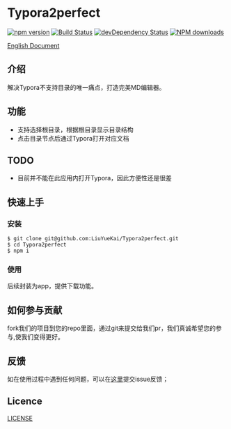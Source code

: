 
# Typora2perfect

[![npm version](https://img.shields.io/npm/v/Typora2perfect.svg)](https://www.npmjs.com/package/Typora2perfect)
[![Build Status](https://img.shields.io/travis/LiuYueKai/Typora2perfect/master.svg)](https://travis-ci.org/LiuYueKai/Typora2perfect)
[![devDependency Status](https://img.shields.io/david/dev/LiuYueKai/Typora2perfect.svg)](https://david-dm.org/LiuYueKai/Typora2perfect#info=devDependencies)
[![NPM downloads](http://img.shields.io/npm/dm/Typora2perfect.svg?style=flat)](https://npmjs.org/package/Typora2perfect)

[English Document](https://github.com/LiuYueKai/Typora2perfect)

## 介绍
解决Typora不支持目录的唯一痛点，打造完美MD编辑器。

## 功能
* 支持选择根目录，根据根目录显示目录结构
* 点击目录节点后通过Typora打开对应文档

## TODO
* 目前并不能在此应用内打开Typora，因此方便性还是很差

## 快速上手

### 安装
```
$ git clone git@github.com:LiuYueKai/Typora2perfect.git
$ cd Typora2perfect
$ npm i
```

### 使用

后续封装为app，提供下载功能。

## 如何参与贡献
fork我们的项目到您的repo里面，通过git来提交给我们pr，我们真诚希望您的参与,使我们变得更好。

## 反馈

如在使用过程中遇到任何问题，可以在[这里](https://github.com/LiuYueKai/Typora2perfect/issues)提交issue反馈；

## Licence
[LICENSE](https://github.com/LiuYueKai/Typora2perfect/blob/master/LICENSE)
